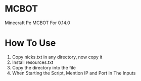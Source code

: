 # MCBOT
Minecraft Pe MCBOT For 0.14.0
# How To Use
1. Copy nicks.txt in any directory, now copy it
2. Install resources.txt
3. Copy the directory into the file
4. When Starting the Script, Mention IP and Port In The Inputs
